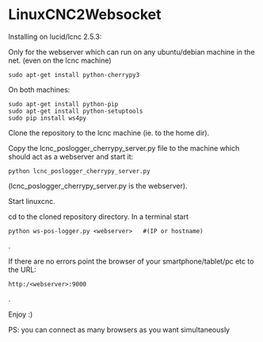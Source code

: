 LinuxCNC2Websocket
==================

Installing on lucid/lcnc 2.5.3:

Only for the webserver which can run on any ubuntu/debian machine in the net. (even on the lcnc machine)

	sudo apt-get install python-cherrypy3
	
On both machines:

	sudo apt-get install python-pip
	sudo apt-get install python-setuptools
	sudo pip install ws4py


Clone the repository to the lcnc machine (ie. to the home dir).

Copy the lcnc_poslogger_cherrypy_server.py file to the machine which should act as a webserver and start it:

	python lcnc_poslogger_cherrypy_server.py
	
(lcnc_poslogger_cherrypy_server.py is the webserver).

Start linuxcnc.

cd to the cloned repository directory.
In a terminal start 

	python ws-pos-logger.py <webserver>   #(IP or hostname)

.

If there are no errors point the browser of your smartphone/tablet/pc etc
to the URL:

	http:/<webserver>:9000

.

Enjoy :)

PS: you can connect as many browsers as you want simultaneously
